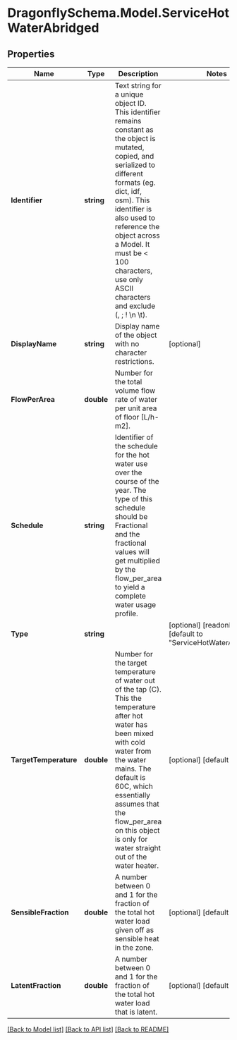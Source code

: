 
# DragonflySchema.Model.ServiceHotWaterAbridged

## Properties

Name | Type | Description | Notes
------------ | ------------- | ------------- | -------------
**Identifier** | **string** | Text string for a unique object ID. This identifier remains constant as the object is mutated, copied, and serialized to different formats (eg. dict, idf, osm). This identifier is also used to reference the object across a Model. It must be &lt; 100 characters, use only ASCII characters and exclude (, ; ! \\n \\t). | 
**DisplayName** | **string** | Display name of the object with no character restrictions. | [optional] 
**FlowPerArea** | **double** | Number for the total volume flow rate of water per unit area of floor [L/h-m2]. | 
**Schedule** | **string** | Identifier of the schedule for the hot water use over the course of the year. The type of this schedule should be Fractional and the fractional values will get multiplied by the flow_per_area to yield a complete water usage profile. | 
**Type** | **string** |  | [optional] [readonly] [default to "ServiceHotWaterAbridged"]
**TargetTemperature** | **double** | Number for the target temperature of water out of the tap (C). This the temperature after hot water has been mixed with cold water from the water mains. The default is 60C, which essentially assumes that the flow_per_area on this object is only for water straight out of the water heater. | [optional] [default to 60D]
**SensibleFraction** | **double** | A number between 0 and 1 for the fraction of the total hot water load given off as sensible heat in the zone. | [optional] [default to 0.2D]
**LatentFraction** | **double** | A number between 0 and 1 for the fraction of the total hot water load that is latent. | [optional] [default to 0.05D]

[[Back to Model list]](../README.md#documentation-for-models)
[[Back to API list]](../README.md#documentation-for-api-endpoints)
[[Back to README]](../README.md)

